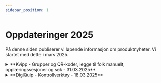 ```yaml
---
sidebar_position: 1
---
```

# Oppdateringer 2025

På denne siden publiserer vi løpende informasjon om produktnyheter. Vi startet med dette i mars 2025.

<details>
  <summary>**Kvipp - Grupper og QR-koder, legge til folk manuelt, opplæringssesjoner og søk - 31.03.2025**</summary>
  <div>
    <div><strong>QR-kode for grupper</strong></div>
    <div>Generer og print ut en QR-kode som gjelder flere utstyr og personer lagt til ei gruppe. Gå til grupper og velg “KVIPP ID”. Denne QR-koden kan du printe og henge opp, og når noen skanner den får personen opp alt utstyr i gruppa. Når du gir opplæring kan du også bruke QR-koden til å legge til samtlige personer fra gruppa.</div>
    <div><strong>For mer info les mer [her](/docs/kvipp/people)</strong></div>
    <br/>
    <div><strong>Legge til personer manuelt til Kvipp Bedrift</strong></div>
    <div>Flere har etterspurt muligheten for å legge til folk manuelt i Kvipp Bedrift. Vi har lagt til en funksjon der du kan søke opp på fornavn, etternavn og fødselsdato - se “+” knappen på siden med personer. Viktig: Personen må ha identifisert seg via kvipp.it først for å dukke opp i søket. På den måten er det mer kontroll på at riktige personer legges til.</div>
    <br/>
    <div><strong>Søke på deltakere og utstyrstyper i opplæringssesjoner</strong></div>
    <div>Med rollen “lærer” havner alle opplæringssesjonene i en oversikt. Oversikten inkluderer alle personer som læreren har gitt opplæring til - både interne og eksterne. For å hente frem hvem som har fått opplæring kan du søke på deltakernavn og utstyrstype.</div>
   <div><strong>For mer info les mer [her](/docs/kvipp/people)</strong></div>
  </div>
</details>

<details>
  <summary>**DigiQuip - Kontrollverktøy - 18.03.2025**</summary>
  <div>
    <div><strong>Lås opp-funksjon</strong></div>
    <div>Administratorer og opprinnelig kontrollør kan nå låse opp ferdigstilte kontroller.</div>

    <div><strong>Lagre og lukk-funksjon</strong></div>
    <div>Inspeksjoner som ikke fullføres lagres som utkast.</div>
    <div>Utkast har status «Ikke kontrollert» og vises ikke i QR-kode landingsside før ferdigstilt.</div>

    <div><strong>Forhåndsutfylling av "OK" i sjekklister</strong></div>
    <div>Ny bryterfunksjon lar brukere aktivere eller deaktivere forhåndsutfylling av "OK" i sjekklister. </div>
    <div> Dette gir bedre kontroll dersom en inspeksjon ikke fullføres med én gang, men skal jobbes videre med senere. Mer info finner du 
[her](/docs/DigiQuip/checklists#sjekkliste-for-sakkyndig-kontroll) 
.</div>

    <div><strong>Henting av dokumenter fra BraReg</strong></div>
    <div>Vi henter alle dokumenter knyttet til objektet og produksjonsåret direkte fra BraReg.</div>

    <div><strong>Feilrettinger</strong></div>
    <div>Riktig status i DigiQuip når utstyr settes til «Ikke godkjent» med 2’er-feil.</div>
    <div>Fikset tilkoblingsfeil mellom enkelte utstyr og BraReg.</div>
    <div>Rettet feil i synkronisering av kontroller fra BraReg med eksisterende kobling.</div>
   <div><strong>For mer info ler [her](/docs/DigiQuip/inspections)</strong></div>
  </div>
</details>
